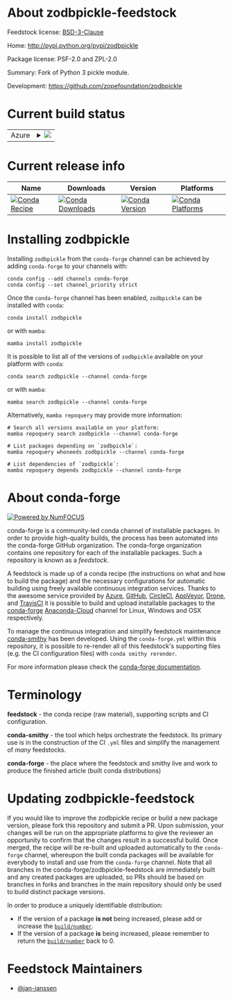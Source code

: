 About zodbpickle-feedstock
==========================

Feedstock license: [BSD-3-Clause](https://github.com/conda-forge/zodbpickle-feedstock/blob/main/LICENSE.txt)

Home: http://pypi.python.org/pypi/zodbpickle

Package license: PSF-2.0 and ZPL-2.0

Summary: Fork of Python 3 pickle module.

Development: https://github.com/zopefoundation/zodbpickle

Current build status
====================


<table>
    
  <tr>
    <td>Azure</td>
    <td>
      <details>
        <summary>
          <a href="https://dev.azure.com/conda-forge/feedstock-builds/_build/latest?definitionId=2252&branchName=main">
            <img src="https://dev.azure.com/conda-forge/feedstock-builds/_apis/build/status/zodbpickle-feedstock?branchName=main">
          </a>
        </summary>
        <table>
          <thead><tr><th>Variant</th><th>Status</th></tr></thead>
          <tbody><tr>
              <td>linux_64_python3.10.____cpython</td>
              <td>
                <a href="https://dev.azure.com/conda-forge/feedstock-builds/_build/latest?definitionId=2252&branchName=main">
                  <img src="https://dev.azure.com/conda-forge/feedstock-builds/_apis/build/status/zodbpickle-feedstock?branchName=main&jobName=linux&configuration=linux%20linux_64_python3.10.____cpython" alt="variant">
                </a>
              </td>
            </tr><tr>
              <td>linux_64_python3.11.____cpython</td>
              <td>
                <a href="https://dev.azure.com/conda-forge/feedstock-builds/_build/latest?definitionId=2252&branchName=main">
                  <img src="https://dev.azure.com/conda-forge/feedstock-builds/_apis/build/status/zodbpickle-feedstock?branchName=main&jobName=linux&configuration=linux%20linux_64_python3.11.____cpython" alt="variant">
                </a>
              </td>
            </tr><tr>
              <td>linux_64_python3.12.____cpython</td>
              <td>
                <a href="https://dev.azure.com/conda-forge/feedstock-builds/_build/latest?definitionId=2252&branchName=main">
                  <img src="https://dev.azure.com/conda-forge/feedstock-builds/_apis/build/status/zodbpickle-feedstock?branchName=main&jobName=linux&configuration=linux%20linux_64_python3.12.____cpython" alt="variant">
                </a>
              </td>
            </tr><tr>
              <td>linux_64_python3.8.____cpython</td>
              <td>
                <a href="https://dev.azure.com/conda-forge/feedstock-builds/_build/latest?definitionId=2252&branchName=main">
                  <img src="https://dev.azure.com/conda-forge/feedstock-builds/_apis/build/status/zodbpickle-feedstock?branchName=main&jobName=linux&configuration=linux%20linux_64_python3.8.____cpython" alt="variant">
                </a>
              </td>
            </tr><tr>
              <td>linux_64_python3.9.____73_pypy</td>
              <td>
                <a href="https://dev.azure.com/conda-forge/feedstock-builds/_build/latest?definitionId=2252&branchName=main">
                  <img src="https://dev.azure.com/conda-forge/feedstock-builds/_apis/build/status/zodbpickle-feedstock?branchName=main&jobName=linux&configuration=linux%20linux_64_python3.9.____73_pypy" alt="variant">
                </a>
              </td>
            </tr><tr>
              <td>linux_64_python3.9.____cpython</td>
              <td>
                <a href="https://dev.azure.com/conda-forge/feedstock-builds/_build/latest?definitionId=2252&branchName=main">
                  <img src="https://dev.azure.com/conda-forge/feedstock-builds/_apis/build/status/zodbpickle-feedstock?branchName=main&jobName=linux&configuration=linux%20linux_64_python3.9.____cpython" alt="variant">
                </a>
              </td>
            </tr><tr>
              <td>osx_64_python3.10.____cpython</td>
              <td>
                <a href="https://dev.azure.com/conda-forge/feedstock-builds/_build/latest?definitionId=2252&branchName=main">
                  <img src="https://dev.azure.com/conda-forge/feedstock-builds/_apis/build/status/zodbpickle-feedstock?branchName=main&jobName=osx&configuration=osx%20osx_64_python3.10.____cpython" alt="variant">
                </a>
              </td>
            </tr><tr>
              <td>osx_64_python3.11.____cpython</td>
              <td>
                <a href="https://dev.azure.com/conda-forge/feedstock-builds/_build/latest?definitionId=2252&branchName=main">
                  <img src="https://dev.azure.com/conda-forge/feedstock-builds/_apis/build/status/zodbpickle-feedstock?branchName=main&jobName=osx&configuration=osx%20osx_64_python3.11.____cpython" alt="variant">
                </a>
              </td>
            </tr><tr>
              <td>osx_64_python3.12.____cpython</td>
              <td>
                <a href="https://dev.azure.com/conda-forge/feedstock-builds/_build/latest?definitionId=2252&branchName=main">
                  <img src="https://dev.azure.com/conda-forge/feedstock-builds/_apis/build/status/zodbpickle-feedstock?branchName=main&jobName=osx&configuration=osx%20osx_64_python3.12.____cpython" alt="variant">
                </a>
              </td>
            </tr><tr>
              <td>osx_64_python3.8.____cpython</td>
              <td>
                <a href="https://dev.azure.com/conda-forge/feedstock-builds/_build/latest?definitionId=2252&branchName=main">
                  <img src="https://dev.azure.com/conda-forge/feedstock-builds/_apis/build/status/zodbpickle-feedstock?branchName=main&jobName=osx&configuration=osx%20osx_64_python3.8.____cpython" alt="variant">
                </a>
              </td>
            </tr><tr>
              <td>osx_64_python3.9.____73_pypy</td>
              <td>
                <a href="https://dev.azure.com/conda-forge/feedstock-builds/_build/latest?definitionId=2252&branchName=main">
                  <img src="https://dev.azure.com/conda-forge/feedstock-builds/_apis/build/status/zodbpickle-feedstock?branchName=main&jobName=osx&configuration=osx%20osx_64_python3.9.____73_pypy" alt="variant">
                </a>
              </td>
            </tr><tr>
              <td>osx_64_python3.9.____cpython</td>
              <td>
                <a href="https://dev.azure.com/conda-forge/feedstock-builds/_build/latest?definitionId=2252&branchName=main">
                  <img src="https://dev.azure.com/conda-forge/feedstock-builds/_apis/build/status/zodbpickle-feedstock?branchName=main&jobName=osx&configuration=osx%20osx_64_python3.9.____cpython" alt="variant">
                </a>
              </td>
            </tr><tr>
              <td>win_64_python3.10.____cpython</td>
              <td>
                <a href="https://dev.azure.com/conda-forge/feedstock-builds/_build/latest?definitionId=2252&branchName=main">
                  <img src="https://dev.azure.com/conda-forge/feedstock-builds/_apis/build/status/zodbpickle-feedstock?branchName=main&jobName=win&configuration=win%20win_64_python3.10.____cpython" alt="variant">
                </a>
              </td>
            </tr><tr>
              <td>win_64_python3.11.____cpython</td>
              <td>
                <a href="https://dev.azure.com/conda-forge/feedstock-builds/_build/latest?definitionId=2252&branchName=main">
                  <img src="https://dev.azure.com/conda-forge/feedstock-builds/_apis/build/status/zodbpickle-feedstock?branchName=main&jobName=win&configuration=win%20win_64_python3.11.____cpython" alt="variant">
                </a>
              </td>
            </tr><tr>
              <td>win_64_python3.12.____cpython</td>
              <td>
                <a href="https://dev.azure.com/conda-forge/feedstock-builds/_build/latest?definitionId=2252&branchName=main">
                  <img src="https://dev.azure.com/conda-forge/feedstock-builds/_apis/build/status/zodbpickle-feedstock?branchName=main&jobName=win&configuration=win%20win_64_python3.12.____cpython" alt="variant">
                </a>
              </td>
            </tr><tr>
              <td>win_64_python3.8.____cpython</td>
              <td>
                <a href="https://dev.azure.com/conda-forge/feedstock-builds/_build/latest?definitionId=2252&branchName=main">
                  <img src="https://dev.azure.com/conda-forge/feedstock-builds/_apis/build/status/zodbpickle-feedstock?branchName=main&jobName=win&configuration=win%20win_64_python3.8.____cpython" alt="variant">
                </a>
              </td>
            </tr><tr>
              <td>win_64_python3.9.____73_pypy</td>
              <td>
                <a href="https://dev.azure.com/conda-forge/feedstock-builds/_build/latest?definitionId=2252&branchName=main">
                  <img src="https://dev.azure.com/conda-forge/feedstock-builds/_apis/build/status/zodbpickle-feedstock?branchName=main&jobName=win&configuration=win%20win_64_python3.9.____73_pypy" alt="variant">
                </a>
              </td>
            </tr><tr>
              <td>win_64_python3.9.____cpython</td>
              <td>
                <a href="https://dev.azure.com/conda-forge/feedstock-builds/_build/latest?definitionId=2252&branchName=main">
                  <img src="https://dev.azure.com/conda-forge/feedstock-builds/_apis/build/status/zodbpickle-feedstock?branchName=main&jobName=win&configuration=win%20win_64_python3.9.____cpython" alt="variant">
                </a>
              </td>
            </tr>
          </tbody>
        </table>
      </details>
    </td>
  </tr>
</table>

Current release info
====================

| Name | Downloads | Version | Platforms |
| --- | --- | --- | --- |
| [![Conda Recipe](https://img.shields.io/badge/recipe-zodbpickle-green.svg)](https://anaconda.org/conda-forge/zodbpickle) | [![Conda Downloads](https://img.shields.io/conda/dn/conda-forge/zodbpickle.svg)](https://anaconda.org/conda-forge/zodbpickle) | [![Conda Version](https://img.shields.io/conda/vn/conda-forge/zodbpickle.svg)](https://anaconda.org/conda-forge/zodbpickle) | [![Conda Platforms](https://img.shields.io/conda/pn/conda-forge/zodbpickle.svg)](https://anaconda.org/conda-forge/zodbpickle) |

Installing zodbpickle
=====================

Installing `zodbpickle` from the `conda-forge` channel can be achieved by adding `conda-forge` to your channels with:

```
conda config --add channels conda-forge
conda config --set channel_priority strict
```

Once the `conda-forge` channel has been enabled, `zodbpickle` can be installed with `conda`:

```
conda install zodbpickle
```

or with `mamba`:

```
mamba install zodbpickle
```

It is possible to list all of the versions of `zodbpickle` available on your platform with `conda`:

```
conda search zodbpickle --channel conda-forge
```

or with `mamba`:

```
mamba search zodbpickle --channel conda-forge
```

Alternatively, `mamba repoquery` may provide more information:

```
# Search all versions available on your platform:
mamba repoquery search zodbpickle --channel conda-forge

# List packages depending on `zodbpickle`:
mamba repoquery whoneeds zodbpickle --channel conda-forge

# List dependencies of `zodbpickle`:
mamba repoquery depends zodbpickle --channel conda-forge
```


About conda-forge
=================

[![Powered by
NumFOCUS](https://img.shields.io/badge/powered%20by-NumFOCUS-orange.svg?style=flat&colorA=E1523D&colorB=007D8A)](https://numfocus.org)

conda-forge is a community-led conda channel of installable packages.
In order to provide high-quality builds, the process has been automated into the
conda-forge GitHub organization. The conda-forge organization contains one repository
for each of the installable packages. Such a repository is known as a *feedstock*.

A feedstock is made up of a conda recipe (the instructions on what and how to build
the package) and the necessary configurations for automatic building using freely
available continuous integration services. Thanks to the awesome service provided by
[Azure](https://azure.microsoft.com/en-us/services/devops/), [GitHub](https://github.com/),
[CircleCI](https://circleci.com/), [AppVeyor](https://www.appveyor.com/),
[Drone](https://cloud.drone.io/welcome), and [TravisCI](https://travis-ci.com/)
it is possible to build and upload installable packages to the
[conda-forge](https://anaconda.org/conda-forge) [Anaconda-Cloud](https://anaconda.org/)
channel for Linux, Windows and OSX respectively.

To manage the continuous integration and simplify feedstock maintenance
[conda-smithy](https://github.com/conda-forge/conda-smithy) has been developed.
Using the ``conda-forge.yml`` within this repository, it is possible to re-render all of
this feedstock's supporting files (e.g. the CI configuration files) with ``conda smithy rerender``.

For more information please check the [conda-forge documentation](https://conda-forge.org/docs/).

Terminology
===========

**feedstock** - the conda recipe (raw material), supporting scripts and CI configuration.

**conda-smithy** - the tool which helps orchestrate the feedstock.
                   Its primary use is in the construction of the CI ``.yml`` files
                   and simplify the management of *many* feedstocks.

**conda-forge** - the place where the feedstock and smithy live and work to
                  produce the finished article (built conda distributions)


Updating zodbpickle-feedstock
=============================

If you would like to improve the zodbpickle recipe or build a new
package version, please fork this repository and submit a PR. Upon submission,
your changes will be run on the appropriate platforms to give the reviewer an
opportunity to confirm that the changes result in a successful build. Once
merged, the recipe will be re-built and uploaded automatically to the
`conda-forge` channel, whereupon the built conda packages will be available for
everybody to install and use from the `conda-forge` channel.
Note that all branches in the conda-forge/zodbpickle-feedstock are
immediately built and any created packages are uploaded, so PRs should be based
on branches in forks and branches in the main repository should only be used to
build distinct package versions.

In order to produce a uniquely identifiable distribution:
 * If the version of a package **is not** being increased, please add or increase
   the [``build/number``](https://docs.conda.io/projects/conda-build/en/latest/resources/define-metadata.html#build-number-and-string).
 * If the version of a package **is** being increased, please remember to return
   the [``build/number``](https://docs.conda.io/projects/conda-build/en/latest/resources/define-metadata.html#build-number-and-string)
   back to 0.

Feedstock Maintainers
=====================

* [@jan-janssen](https://github.com/jan-janssen/)


